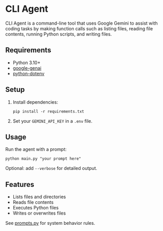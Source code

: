 # CLI Agent

CLI Agent is a command-line tool that uses Google Gemini to assist with coding tasks by making function calls such as listing files, reading file contents, running Python scripts, and writing files.

## Requirements

- Python 3.10+
- [google-genai](https://pypi.org/project/google-genai/)
- [python-dotenv](https://pypi.org/project/python-dotenv/)

## Setup

1. Install dependencies:
   ```
   pip install -r requirements.txt
   ```
2. Set your `GEMINI_API_KEY` in a `.env` file.

## Usage

Run the agent with a prompt:
```
python main.py "your prompt here"
```
Optional: add `--verbose` for detailed output.

## Features

- Lists files and directories
- Reads file contents
- Executes Python files
- Writes or overwrites files

See [prompts.py](cli_agent/prompts.py) for system behavior rules.
